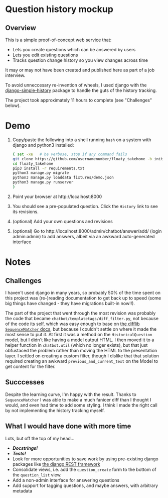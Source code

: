 # Question history mockup

## Overview
This is a simple proof-of-concept web service that:
- Lets you create questions which can be answered by users
- Lets you edit existing questions
- Tracks question change history so you view changes across time

It may or may not have been created and published here as part of a job interview.

To avoid unneccesary re-invention of wheels, I used django with the [django-simple-history](https://django-simple-history.readthedocs.io/) package to handle the guts of the history tracking. 

The project took approximately 11 hours to complete (see "Challenges" below).

# Demo

1. Copy/paste the following into a shell running `bash` on a system with django and python3 installed:

    ```bash
    ( set -xe   # be verbose, stop if any command fails
    git clone https://github.com/usernamenumber/floaty_takehome -b initialwork
    cd floaty_takehome
    pip3 install -r requirements.txt
    python3 manage.py migrate
    python3 manage.py loaddata fixtures/demo.json
    python3 manage.py runserver
    )
    ```
2. Point your browser at http://localhost:8000
3. You should see a pre-populated question. Click the `History` link to see its revisions.
4. (optional) Add your own questions and revisions
5. (optional) Go to http://localhost:8000/admin/chatbot/answer/add/ (login admin:admin) to add answers, albeit via an awkward auto-generated interface

# Notes
## Challenges
I haven't used django in many years, so probably 50% of the time spent on this project was (re-)reading documentation to get back up to speed (some big things have changed - they have migrations built-in now!!).

The part of the project that went through the most revision was probably the code that became `chatbot/templatetags/diff_filter.py`, not because of the code its self, which was easy enough to base on [the difflib `SequenceMatcher` docs](https://docs.python.org/3/library/difflib.html#difflib.SequenceMatcher.get_opcodes), but because I couldn't settle on where it made the most sense to put it. At first it was a method on the `HistoricalQuestion` model, but I didn't like having a model output HTML. I then moved it to a helper function in `chatbot.util` (which no longer exists), but that just obfustaced the problem rather than moving the HTML to the presentation layer. I settled on creating a custom filter, though I dislike that that solution required creating an awkward `previous_and_current_text` on the Model to get content for the filter.

## Succcesses
Despite the learning curve, I'm happy with the result. Thanks to `SequenceMatcher` I was able to make a much fanicer diff than I thought I would, and even had time to add some styling. I think I made the right call by not implementing the history tracking myself.  

## What I would have done with more time
Lots, but off the top of my head...
- _**Docstrings!**_
- _**Tests!**_
- Look for more opportunities to save work by using pre-existing django packages like [the django REST framework](https://www.django-rest-framework.org/)
- Consolidate views, i.e. add the `question_create` form to the bottom of the `question_list` view. 
- Add a non-admin interface for answering questions
- Add support for tagging questions, and maybe answers, with arbitrary metadata
